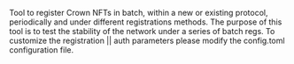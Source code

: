 Tool to register Crown NFTs in batch, within a new or existing protocol, periodically and under different registrations methods. The purpose of this tool is to test the stability of the network under a series of batch regs. 
To customize the registration || auth parameters please modify the config.toml configuration file.